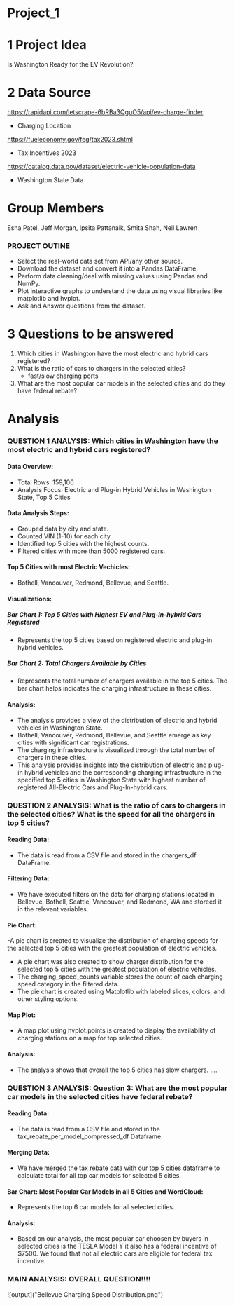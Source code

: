 # Project_1

# 1 Project Idea

Is Washington Ready for the EV Revolution?

# 2 Data Source

https://rapidapi.com/letscrape-6bRBa3QguO5/api/ev-charge-finder
- Charging Location 

https://fueleconomy.gov/feg/tax2023.shtml
- Tax Incentives 2023

https://catalog.data.gov/dataset/electric-vehicle-population-data
- Washington State Data


# Group Members 
Esha Patel, Jeff Morgan, Ipsita Pattanaik, Smita Shah, Neil Lawren

### PROJECT OUTINE

* Select the real-world data set from API/any other source.
* Download the dataset and convert it into a Pandas DataFrame.
* Perform data cleaning/deal with missing values using Pandas and NumPy.
* Plot interactive graphs to understand the data using visual libraries like matplotlib and hvplot.
* Ask and Answer questions from the dataset.


# 3 Questions to be answered
1. Which cities in Washington have the most electric and hybrid cars registered?
2. What is the ratio of cars to chargers in the selected cities? 
    - fast/slow charging ports
3. What are the most popular car models in the selected cities and do they have federal rebate?

# Analysis
### QUESTION 1 ANALYSIS: Which cities in Washington have the most electric and hybrid cars registered?
#### Data Overview:
-	Total Rows: 159,106
-	Analysis Focus: Electric and Plug-in Hybrid Vehicles in Washington State, Top 5 Cities 

#### Data Analysis Steps:
-	Grouped data by city and state.
-	Counted VIN (1-10) for each city.
-	Identified top 5 cities with the highest counts.
-	Filtered cities with more than 5000 registered cars.

#### Top 5 Cities with most Electric Vechicles:
-	Bothell, Vancouver, Redmond, Bellevue, and Seattle.

#### Visualizations:
##### Bar Chart 1: Top 5 Cities with Highest EV and Plug-in-hybrid Cars Registered
-	Represents the top 5 cities based on registered electric and plug-in hybrid vehicles.

##### Bar Chart 2: Total Chargers Available by Cities
-	Represents the total number of chargers available in the top 5 cities. The bar chart helps indicates the charging infrastructure in these cities.

#### Analysis: 
-	The analysis provides a view of the distribution of electric and hybrid vehicles in Washington State.
-	Bothell, Vancouver, Redmond, Bellevue, and Seattle emerge as key cities with significant car registrations.
-	The charging infrastructure is visualized through the total number of chargers in these cities.
-	This analysis provides insights into the distribution of electric and plug-in hybrid vehicles and the corresponding charging infrastructure in the specified top 5 cities in Washington State with highest number of registered All-Electric Cars and Plug-In-hybrid cars.

### QUESTION 2 ANALYSIS: What is the ratio of cars to chargers in the selected cities? What is the speed for all the chargers in top 5 cities?
#### Reading Data:
-	The data is read from a CSV file and stored in the chargers_df DataFrame.

#### Filtering Data:
-	We have executed filters on the data for charging stations located in Bellevue, Bothell, Seattle, Vancouver, and Redmond, WA and storeed it in the relevant variables. 

#### Pie Chart:
-A pie chart is created to visualize the distribution of charging speeds for the selected top 5 cities with the greatest population of electric vehicles. 
- A pie chart was also created to show charger distribution for the selected top 5 cities with the greatest population of electric vehicles. 
-	The charging_speed_counts variable stores the count of each charging speed category in the filtered data.
-	The pie chart is created using Matplotlib with labeled slices, colors, and other styling options.

#### Map Plot:
- A map plot using hvplot.points is created to display the availability of charging stations on a map for top selected cities. 

#### Analysis: 
- The analysis shows that overall the top 5 cities has slow chargers. ....

### QUESTION 3 ANALYSIS: Question 3: What are the most popular car models in the selected cities have federal rebate?
#### Reading Data:
-	The data is read from a CSV file and stored in the tax_rebate_per_model_compressed_df Dataframe.

#### Merging Data:
-	We have merged the tax rebate data with our top 5 cities dataframe to calculate total for all top car models for selected 5 cities.

#### Bar Chart: Most Popular Car Models in all 5 Cities and WordCloud:
-	Represents the top 6 car models for all selected cities.

#### Analysis: 
- Based on our analysis, the most popular car choosen by buyers in selected cities is the TESLA Model Y it also has a federal incentive of $7500. We found that not all electric cars are eligible for federal tax incentive. 

### MAIN ANALYSIS: OVERALL QUESTION!!!!

![output]("Bellevue Charging Speed Distribution.png")

